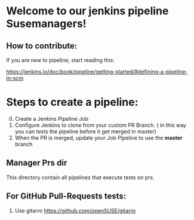 # Welcome to our jenkins pipeline Susemanagers!

## How to contribute:

If you are new to pipeline, start reading this:

https://jenkins.io/doc/book/pipeline/getting-started/#defining-a-pipeline-in-scm

# Steps to create a pipeline:

0) Create a Jenkins Pipeline Job
1) Configure Jenkins to clone from your custom PR Branch. ( in this way you can tests the pipeline before it get merged in master)  
2) When the PR is merged, update your Job Pipeline to use the **master** branch

## Manager Prs dir 

This directory contain all pipelines that execute tests on prs.

## For GitHub Pull-Requests tests: 

1) Use gitarro https://github.com/openSUSE/gitarro
